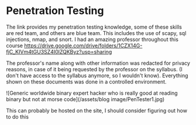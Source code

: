 # Penetration Testing

The link provides my penetration testing knowledge, some of these skills are red team, and others are blue team. This includes the use of scapy, sql injections, nmap, and snort. I had an amazing professor throughout this course https://drive.google.com/drive/folders/1CZX14G-fjC_KIVm4tGU3SZ4I0lZQKByz?usp=sharing

The professor's name along with other information was redacted for privacy reasons, in case of it being requested by the professor on the syllabus. (I don't have access to the syllabus anymore, so I wouldn't know). 
Everything shown on these documents was done in a controlled environment.

![Generic worldwide binary expert hacker who is really good at reading binary but not at morse code](/assets/blog image/PenTester1.jpg)

This can probably be hosted on the site, I should consider figuring out how to do this
